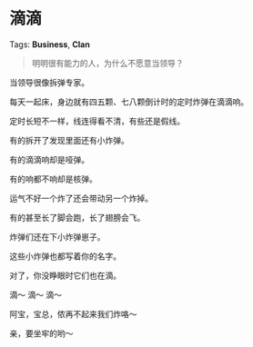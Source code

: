 # 滴滴

Tags: **Business**, **Clan**

> 明明很有能力的人，为什么不愿意当领导？



当领导很像拆弹专家。

每天一起床，身边就有四五颗、七八颗倒计时的定时炸弹在滴滴响。

定时长短不一样，线连得看不清，有些还是假线。

有的拆开了发现里面还有小炸弹。

有的滴滴响却是哑弹。

有的响都不响却是核弹。

运气不好一个炸了还会带动另一个炸掉。

有的甚至长了脚会跑，长了翅膀会飞。

炸弹们还在下小炸弹崽子。

这些小炸弹也都写着你的名字。

对了，你没睁眼时它们也在滴。

滴～ 滴～ 滴～

阿宝，宝总，侬再不起来我们炸咯～

亲，要坐牢的哟～



